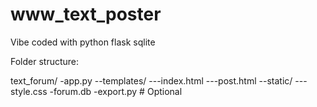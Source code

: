 # www_text_poster
Vibe coded with python flask sqlite

Folder structure:

text_forum/
-app.py
--templates/
 ---index.html
 ---post.html
--static/
 ---style.css
-forum.db
-export.py         # Optional
